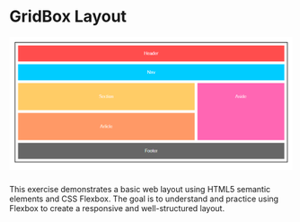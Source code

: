 # GridBox Layout

![alt text](image.png)

### 
This exercise demonstrates a basic web layout using HTML5 semantic elements and CSS Flexbox. The goal is to understand and practice using Flexbox to create a responsive and well-structured layout.